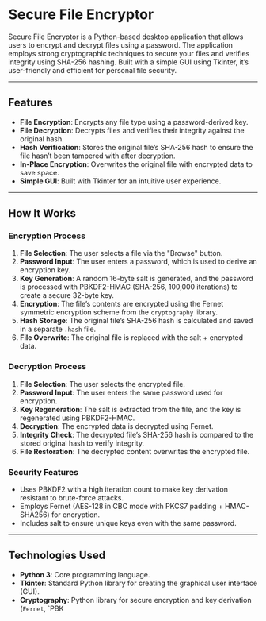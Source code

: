 # Secure File Encryptor

Secure File Encryptor is a Python-based desktop application that allows users to encrypt and decrypt files using a password. The application employs strong cryptographic techniques to secure your files and verifies integrity using SHA-256 hashing. Built with a simple GUI using Tkinter, it’s user-friendly and efficient for personal file security.

---

## Features
- **File Encryption**: Encrypts any file type using a password-derived key.
- **File Decryption**: Decrypts files and verifies their integrity against the original hash.
- **Hash Verification**: Stores the original file’s SHA-256 hash to ensure the file hasn’t been tampered with after decryption.
- **In-Place Encryption**: Overwrites the original file with encrypted data to save space.
- **Simple GUI**: Built with Tkinter for an intuitive user experience.

---

## How It Works

### Encryption Process
1. **File Selection**: The user selects a file via the "Browse" button.
2. **Password Input**: The user enters a password, which is used to derive an encryption key.
3. **Key Generation**: A random 16-byte salt is generated, and the password is processed with PBKDF2-HMAC (SHA-256, 100,000 iterations) to create a secure 32-byte key.
4. **Encryption**: The file’s contents are encrypted using the Fernet symmetric encryption scheme from the `cryptography` library.
5. **Hash Storage**: The original file’s SHA-256 hash is calculated and saved in a separate `.hash` file.
6. **File Overwrite**: The original file is replaced with the salt + encrypted data.

### Decryption Process
1. **File Selection**: The user selects the encrypted file.
2. **Password Input**: The user enters the same password used for encryption.
3. **Key Regeneration**: The salt is extracted from the file, and the key is regenerated using PBKDF2-HMAC.
4. **Decryption**: The encrypted data is decrypted using Fernet.
5. **Integrity Check**: The decrypted file’s SHA-256 hash is compared to the stored original hash to verify integrity.
6. **File Restoration**: The decrypted content overwrites the encrypted file.

### Security Features
- Uses PBKDF2 with a high iteration count to make key derivation resistant to brute-force attacks.
- Employs Fernet (AES-128 in CBC mode with PKCS7 padding + HMAC-SHA256) for encryption.
- Includes salt to ensure unique keys even with the same password.

---

## Technologies Used
- **Python 3**: Core programming language.
- **Tkinter**: Standard Python library for creating the graphical user interface (GUI).
- **Cryptography**: Python library for secure encryption and key derivation (`Fernet`, `PBK
